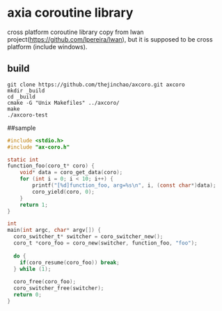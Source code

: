 # axia coroutine library
cross platform coroutine library
copy from lwan project(https://github.com/lpereira/lwan),  but it is supposed to be cross platform (include windows).

## build
```
git clone https://github.com/thejinchao/axcoro.git axcoro
mkdir _build
cd _build
cmake -G "Unix Makefiles" ../axcoro/
make
./axcoro-test
```

##sample
```C
#include <stdio.h>
#include "ax-coro.h"

static int 
function_foo(coro_t* coro) {
	void* data = coro_get_data(coro);
	for (int i = 0; i < 10; i++) {
		printf("[%d]function_foo, arg=%s\n", i, (const char*)data);
		coro_yield(coro, 0);
	}
	return 1;
}

int 
main(int argc, char* argv[]) {
  coro_switcher_t* switcher = coro_switcher_new();
  coro_t *coro_foo = coro_new(switcher, function_foo, "foo");
  
  do {
    if(coro_resume(coro_foo)) break;
  } while (1);
  
  coro_free(coro_foo);
  coro_switcher_free(switcher);
  return 0;
}
```
